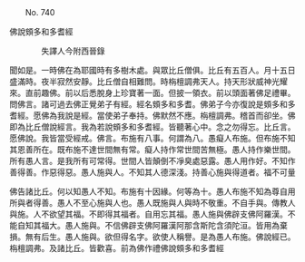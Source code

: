 ﻿　　No. 740

佛說頞多和多耆經

　　　　失譯人今附西晉錄


聞如是。一時佛在為耶國時有多樹木處。與眾比丘僧俱。比丘有五百人。月十五日盛滿時。夜半寂然安靜。比丘僧自相難問。時栴檀調弗天人。持天形狀威神光耀來。直前趣佛。前以后悉脫身上珍寶著一面。但披一領衣。前以頭面著佛足禮畢。問佛言。諸可過去佛正覺弟子有經。經名頞多和多耆。佛弟子今亦復說是頞多和多耆經。愿佛為我說是經。當使弟子奉持。佛默然不應。栴檀調弗。稽首而卻坐。佛即為比丘僧說經言。我為若說頞多和多耆經。皆聽著心中。念之勿得忘。比丘言。愿佛說。我皆當受經戒。佛言。布施有八事。何謂為八。愚癡人布施。但布施不知其恩善所在。既布施不達世間無有常。癡人持作常世間苦無極。愚人持作樂世間。所有愚人言。是我所有可常得。世間人皆顛倒不凈臭處惡露。愚人用作好。不知作善得善。作惡得惡。愚人施與人。不知其人德深淺。持善心施與得道者。福不可量

佛告諸比丘。何以知愚人不知。布施有十因緣。何等為十。愚人布施不知為尊自用所與者得善。愚人不至心施與人也。愚人既施與人與時不敬重。不自手與。傳教人與施。人不欲望其福。不即得其福者。自用忘其福。愚人施與佛辟支佛阿羅漢。不能自知其福大。愚人施與。不信佛辟支佛阿羅漢阿那含斯陀含須陀洹。皆用為棄損。無有后生。愚人施與。欲但得名字。欲使人稱譽。是為愚人布施。佛說經已。栴檀調弗。及諸比丘。皆歡喜。前為佛作禮佛說頞多和多耆經
